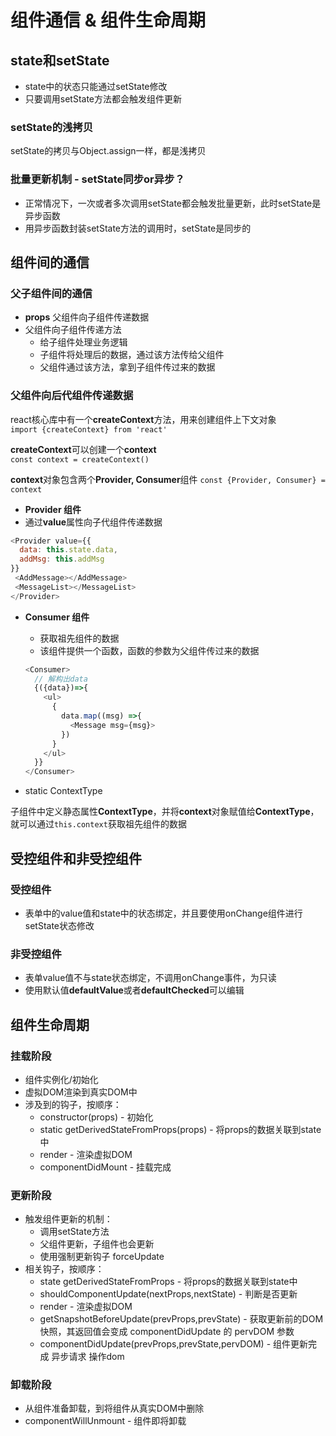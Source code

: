 # 组件通信 & 组件生命周期

## state和setState

 - state中的状态只能通过setState修改
 - 只要调用setState方法都会触发组件更新

### setState的浅拷贝
setState的拷贝与Object.assign一样，都是浅拷贝

### 批量更新机制 - setState同步or异步？

- 正常情况下，一次或者多次调用setState都会触发批量更新，此时setState是异步函数
- 用异步函数封装setState方法的调用时，setState是同步的

## 组件间的通信

### 父子组件间的通信

- **props** 父组件向子组件传递数据
- 父组件向子组件传递方法
  - 给子组件处理业务逻辑
  - 子组件将处理后的数据，通过该方法传给父组件
  - 父组件通过该方法，拿到子组件传过来的数据

### 父组件向后代组件传递数据

react核心库中有一个**createContext**方法，用来创建组件上下文对象<br>
`import {createContext} from 'react' `

**createContext**可以创建一个**context**<br>
`const context = createContext()`

**context**对象包含两个**Provider, Consumer**组件
`const {Provider, Consumer} = context`

- **Provider 组件**
 - 通过**value**属性向子代组件传递数据
 ```js
 <Provider value={{
   data: this.state.data,
   addMsg: this.addMsg
 }}
  <AddMessage></AddMessage>
  <MessageList></MessageList>
 </Provider>
 ```
- **Consumer 组件**
  - 获取祖先组件的数据
  - 该组件提供一个函数，函数的参数为父组件传过来的数据
  ```js
  <Consumer>
    // 解构出data
    {({data})=>{
      <ul>
        {
          data.map((msg) =>{
            <Message msg={msg}>
          })
        }
      </ul>
    }}
  </Consumer>
  ```

- static ContextType

子组件中定义静态属性**ContextType**，并将**context**对象赋值给**ContextType**，就可以通过`this.context`获取祖先组件的数据

## 受控组件和非受控组件

### 受控组件

- 表单中的value值和state中的状态绑定，并且要使用onChange组件进行setState状态修改

### 非受控组件

- 表单value值不与state状态绑定，不调用onChange事件，为只读
- 使用默认值**defaultValue**或者**defaultChecked**可以编辑

## 组件生命周期

### 挂载阶段
  - 组件实例化/初始化
  - 虚拟DOM渲染到真实DOM中
  - 涉及到的钩子，按顺序：
    - constructor(props) - 初始化 
    - static getDerivedStateFromProps(props) - 将props的数据关联到state中
    - render - 渲染虚拟DOM
    - componentDidMount - 挂载完成
### 更新阶段
  - 触发组件更新的机制：
    - 调用setState方法
    - 父组件更新，子组件也会更新
    - 使用强制更新钩子 forceUpdate
  - 相关钩子，按顺序：
    - state getDerivedStateFromProps - 将props的数据关联到state中
    - shouldComponentUpdate(nextProps,nextState) - 判断是否更新
    - render - 渲染虚拟DOM
    - getSnapshotBeforeUpdate(prevProps,prevState) - 获取更新前的DOM快照，其返回值会变成 componentDidUpdate 的 pervDOM 参数
    - componentDidUpdate(prevProps,prevState,pervDOM) - 组件更新完成 异步请求 操作dom

### 卸载阶段
  - 从组件准备卸载，到将组件从真实DOM中删除
   - componentWillUnmount - 组件即将卸载